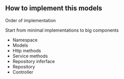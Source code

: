 ## How to implement this models
Order of implementation

Start from minimal implementations to big components

* Namespace
* Models
* Http methods
* Service methods
* Repository inferface
* Repository
* Controller
